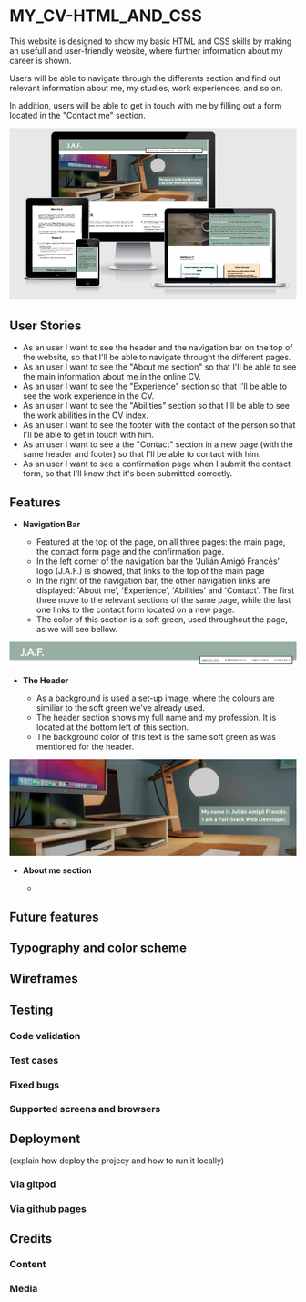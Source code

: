 # MY_CV-HTML_AND_CSS

This website is designed to show my basic HTML and CSS skills by making an usefull and user-friendly website, where further information about my career is shown.

Users will be able to navigate through the differents section and find out relevant information about me, my studies, work experiences, and so on.

In addition, users will be able to get in touch with me by filling out a form located in the "Contact me" section.  

![Responsice Mockup](./docs/wireframes.JPG)


## User Stories
- As an user I want to see the header and the navigation bar on the top of the website, so that I'll be able to navigate throught the different pages.
- As an user I want to see the "About me section" so that I'll be able to see the main information about me in the online CV.
- As an user I want to see the "Experience" section so that I'll be able to see the work experience in the CV.
- As an user I want to see the "Abilities" section so that I'll be able to see the work abilities in the CV index.
- As an user I want to see the footer with the contact of the person so that I'll be able to get in touch with him.
- As an user I want to see a the "Contact" section in a new page (with the same header and footer) so that I'll be able to contact with him.
- As an user I want to see a confirmation page when I submit the contact form, so that I'll know that it's been submitted correctly.

## Features

- __Navigation Bar__

    - Featured at the top of the page, on all three pages: the main page, the contact form page and the confirmation page. 
    - In the left corner of the navigation bar the 'Julián Amigó Francés' logo (J.A.F.) is showed, that links to the top of the main page
    - In the right of the navigation bar, the other navigation links are displayed: 'About me', 'Experience', 'Abilities' and 'Contact'. The first three move to the relevant sections of the same page, while the last one links to the contact form located on a new page.
    - The color of this section is a soft green, used throughout the page, as we will see bellow.



![Navigation bar](./docs/navigation-snipping.JPG)

- __The Header__
    
    - As a background is used a set-up image, where the colours are similiar to the soft green we've already used.
    - The header section shows my full name and my profession. It is located at the bottom left of this section. 
    - The background color of this text is the same soft green as was mentioned for the header.

![Header](./docs/header.JPG)

- __About me section__

    - 

## Future features

## Typography and color scheme

## Wireframes



## Testing
### Code validation
### Test cases 
### Fixed bugs
### Supported screens and browsers


## Deployment
(explain how deploy the projecy and how to run it locally)
### Via gitpod
### Via github pages


## Credits
### Content
### Media
